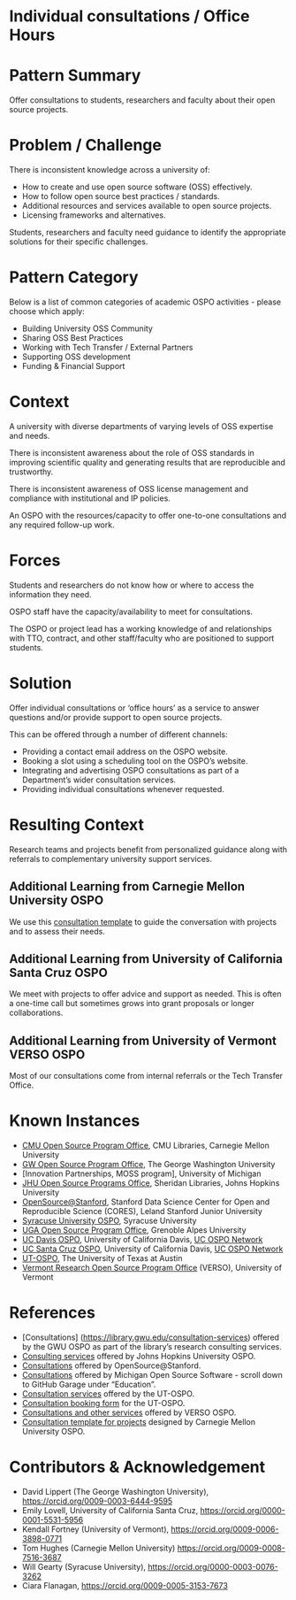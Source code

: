 # Individual consultations / Office Hours

# Pattern Summary

Offer consultations to students, researchers and faculty about their open source projects.

# Problem / Challenge

There is inconsistent knowledge across a university of:

* How to create and use open source software (OSS) effectively.
* How to follow open source best practices / standards.
* Additional resources and services available to open source projects.
* Licensing frameworks and alternatives.

Students, researchers and faculty need guidance to identify the appropriate solutions for their specific challenges.

# Pattern Category

Below is a list of common categories of academic OSPO activities \- please choose which apply:

* Building University OSS Community
* Sharing OSS Best Practices
* Working with Tech Transfer / External Partners
* Supporting OSS development
* Funding & Financial Support

# Context

A university with diverse departments of varying levels of OSS expertise and needs.

There is inconsistent awareness about the role of OSS standards in improving scientific quality and generating results that are reproducible and trustworthy.

There is inconsistent awareness of OSS license management and compliance with institutional and IP policies.

An OSPO with the resources/capacity to offer one-to-one consultations and any required follow-up work.

# Forces

Students and researchers do not know how or where to access the information they need. 

OSPO staff have the capacity/availability to meet for consultations.

The OSPO or project lead has a working knowledge of and relationships with TTO, contract, and other staff/faculty who are positioned to support students.

# Solution

Offer individual consultations or ‘office hours’ as a service to answer questions and/or provide support to open source projects.

This can be offered through a number of different channels:

* Providing a contact email address on the OSPO website.
* Booking a slot using a scheduling tool on the OSPO’s website.
* Integrating and advertising OSPO consultations as part of a Department’s wider consultation services.
* Providing individual consultations whenever requested.

# Resulting Context

Research teams and projects benefit from personalized guidance along with referrals to complementary university support services.

## Additional Learning from Carnegie Mellon University OSPO
We use this [consultation template](https://docs.google.com/presentation/d/1ybyObRt8XOlrjK-CgCXBPImryWV-b4M9_OIfyAbUwo8/edit#slide=id.g2c709938643_0_8) to guide the conversation with projects and to assess their needs.

## Additional Learning from University of California Santa Cruz OSPO
We meet with projects to offer advice and support as needed. This is often a one-time call but sometimes grows into grant proposals or longer collaborations.

## Additional Learning from University of Vermont VERSO OSPO
Most of our consultations come from internal referrals or the Tech Transfer Office.

# Known Instances

* [CMU Open Source Program Office](https://www.library.cmu.edu/services/ospo), CMU Libraries, Carnegie Mellon University
* [GW Open Source Program Office](https://ospo.gwu.edu/), The George Washington University
* [Innovation Partnerships, MOSS program], University of Michigan
* [JHU Open Source Programs Office](https://ospo.library.jhu.edu/), Sheridan Libraries, Johns Hopkins University
* [OpenSource@Stanford](https://opensource.stanford.edu/), Stanford Data Science Center for Open and Reproducible Science (CORES), Leland Stanford Junior University
* [Syracuse University OSPO](https://opensource.syracuse.edu/), Syracuse University
* [UGA Open Source Program Office](https://scienceouverte.univ-grenoble-alpes.fr/codes-et-logiciels/), Grenoble Alpes University
* [UC Davis OSPO](https://ucospo.net/davis/), University of California Davis, [UC OSPO Network](https://ucospo.net/about/)  
* [UC Santa Cruz OSPO](https://ucsc-ospo.github.io/), University of California Davis, [UC OSPO Network](https://ucospo.net/about/)  
* [UT-OSPO](https://opensource.utexas.edu/), The University of Texas at Austin
* [Vermont Research Open Source Program Office](https://verso.w3.uvm.edu/) (VERSO), University of Vermont

# References

* [Consultations] (https://library.gwu.edu/consultation-services) offered by the GWU OSPO as part of the library’s research consulting services.
* [Consulting services](https://ospo.library.jhu.edu/services/consulting/) offered by Johns Hopkins University OSPO.
* [Consultations](https://opensource.stanford.edu/) offered by OpenSource@Stanford.
* [Consultations](https://innovationpartnerships.umich.edu/moss/) offered by Michigan Open Source Software - scroll down to GitHub Garage under “Education”.
* [Consultation services](https://opensource.utexas.edu/connect) offered by the UT-OSPO.
* [Consultation booking form](https://outlook.office365.com/book/UTOSPOOpenSourceSoftwareConsultation@utexas.onmicrosoft.com/) for the UT-OSPO.
* [Consultations and other services](https://verso.w3.uvm.edu/services/) offered by VERSO OSPO.
* [Consultation template for projects](https://www.google.com/url?q=https://docs.google.com/presentation/d/1ybyObRt8XOlrjK-CgCXBPImryWV-b4M9_OIfyAbUwo8/edit?usp%3Dsharing&sa=D&source=docs&ust=1746004597188190&usg=AOvVaw1juIFcUqNZPBiGZcWgF3eL) designed by Carnegie Mellon University OSPO.

# Contributors & Acknowledgement

* David Lippert (The George Washington University), https://orcid.org/0009-0003-6444-9595
* Emily Lovell, University of California Santa Cruz, https://orcid.org/0000-0001-5531-5956
* Kendall Fortney (University of Vermont), https://orcid.org/0009-0006-3898-0771
* Tom Hughes (Carnegie Mellon University) https://orcid.org/0009-0008-7516-3687
* Will Gearty (Syracuse University), https://orcid.org/0000-0003-0076-3262
* Ciara Flanagan, https://orcid.org/0009-0005-3153-7673

